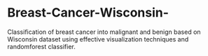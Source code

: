 # Breast-Cancer-Wisconsin-
Classification of breast cancer into malignant and benign based on Wisconsin dataset using effective
visualization techniques and randomforest classifier.
